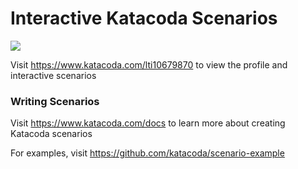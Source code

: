 # Interactive Katacoda Scenarios

[![](http://shields.katacoda.com/katacoda/lti10679870/count.svg)](https://www.katacoda.com/lti10679870 "Get your profile on Katacoda.com")

Visit https://www.katacoda.com/lti10679870 to view the profile and interactive scenarios

### Writing Scenarios
Visit https://www.katacoda.com/docs to learn more about creating Katacoda scenarios

For examples, visit https://github.com/katacoda/scenario-example
